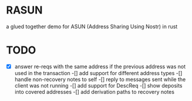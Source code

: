 # RASUN
a glued together demo for ASUN (Address Sharing Using Nostr) in rust

# TODO
-[x] answer re-reqs with the same address if the previous address was not used in the transaction
-[] add support for different address types
-[] handle non-recovery notes to self
-[] reply to messages sent while the client was not running
-[] add support for DescReq
-[] show deposits into covered addresses
-[] add derivation paths to recovery notes
